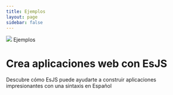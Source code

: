 ```yaml
---
title: Ejemplos
layout: page
sidebar: false
---
```


<div class="flex flex-col justify-center items-center p-6 space-y-4 text-center bg-indigo-50 dark:bg-indigo-900 dark:bg-opacity-25">
    <img src="/assets/logo.png" class="w-24 h-24" />
    <span class="text-md font-medium uppercase text-indigo-600 dark:text-indigo-50">Ejemplos</span>
    <h1 class="text-4xl md:text-5xl max-w-4xl leading-none tracking-tight">Crea aplicaciones web con EsJS</h1> 
    <p>Descubre cómo EsJS puede ayudarte a construir aplicaciones impresionantes con una sintaxis en Español</p>
</div>

<div class="h-12" />

<ShowcaseGrid />

